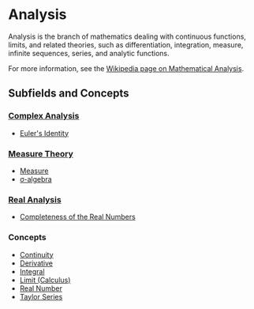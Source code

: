 # Analysis

Analysis is the branch of mathematics dealing with continuous functions, limits, and related theories, such as differentiation, integration, measure, infinite sequences, series, and analytic functions.

For more information, see the [Wikipedia page on Mathematical Analysis](https://en.wikipedia.org/wiki/Mathematical_analysis).

## Subfields and Concepts

### [Complex Analysis](./complex_analysis/)
- [Euler's Identity](./complex_analysis/eulers_identity.md)

### [Measure Theory](./measure_theory/)
- [Measure](./measure_theory/measure.md)
- [σ-algebra](./measure_theory/sigma_algebra.md)

### [Real Analysis](./real_analysis/)
- [Completeness of the Real Numbers](./real_analysis/completeness_of_the_reals.md)

### Concepts
- [Continuity](./continuity.md)
- [Derivative](./derivative.md)
- [Integral](./integral.md)
- [Limit (Calculus)](./limit.md)
- [Real Number](./real_number.md)
- [Taylor Series](./taylor_series.md)
